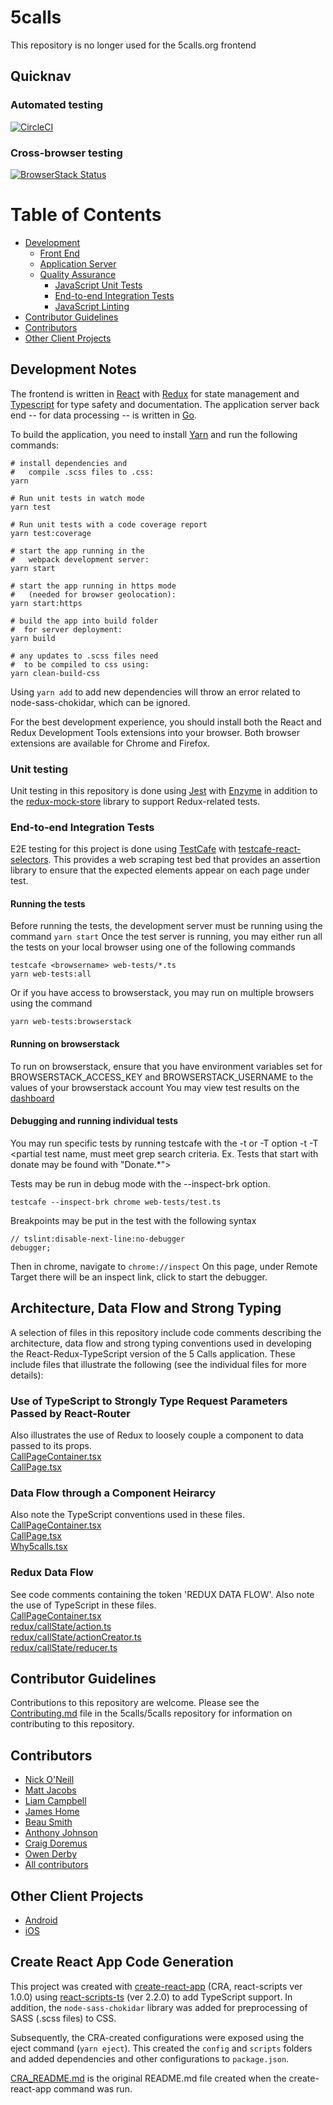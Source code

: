 # 5calls

This repository is no longer used for the 5calls.org frontend

## Quicknav
### Automated testing
[![CircleCI](https://circleci.com/gh/5calls/5calls.svg?style=svg)](https://circleci.com/gh/5calls/5calls)
### Cross-browser testing
[![BrowserStack Status](https://www.browserstack.com/automate/badge.svg?badge_key=UjRNc0oxeXBESnloeEtyaUNZNEhYaHVVd25tS0x2VHZvUlVuK0gwaFNYTT0tLTlNcFhySGROOThHZW1YSDYxZ2Zid3c9PQ==--505e91904e448bf498ea1905b0e8d17b5fedc7bf)](https://www.browserstack.com/automate/public-build/UjRNc0oxeXBESnloeEtyaUNZNEhYaHVVd25tS0x2VHZvUlVuK0gwaFNYTT0tLTlNcFhySGROOThHZW1YSDYxZ2Zid3c9PQ==--505e91904e448bf498ea1905b0e8d17b5fedc7bf)


# Table of Contents
* [Development](#Development)
    * [Front End](#Front_End)
    * [Application Server](#Application_Server)
    * [Quality Assurance](#QA)
        * [JavaScript Unit Tests](#JavaScript_Unit_Tests)
        * [End-to-end Integration Tests](#End-to-end_Integration_Tests)
        * [JavaScript Linting](#ESLint)
* [Contributor Guidelines](#Contributor_Guidelines)
* [Contributors](#Contributors)
* [Other Client Projects](#Other_Client_Projects)

## Development Notes

The frontend is written in [React](https://facebook.github.io/react/) with [Redux](http://redux.js.org/) for state management and [Typescript](https://www.typescriptlang.org/) for type safety and documentation. The application server back end -- for data processing -- is written in [Go](https://golang.org/).

To build the application, you need to install [Yarn](https://yarnpkg.com/) and run the following commands:
```
# install dependencies and
#   compile .scss files to .css:
yarn

# Run unit tests in watch mode
yarn test

# Run unit tests with a code coverage report
yarn test:coverage

# start the app running in the
#   webpack development server:
yarn start

# start the app running in https mode
#   (needed for browser geolocation):
yarn start:https

# build the app into build folder
#  for server deployment:
yarn build

# any updates to .scss files need
#  to be compiled to css using:
yarn clean-build-css
```

Using `yarn add` to add new dependencies
will throw an error related to node-sass-chokidar, which can be ignored.

For the best development experience, you should install both the React and Redux Development Tools extensions into your browser. Both browser extensions are available for Chrome and Firefox.

### Unit testing
Unit testing in this repository is done using [Jest](https://facebook.github.io/jest/) with [Enzyme](https://github.com/airbnb/enzyme) in addition to the [redux-mock-store](https://github.com/arnaudbenard/redux-mock-store) library to support Redux-related tests.

<a id="End-to-end_Integration_Tests"></a>
### End-to-end Integration Tests
E2E testing for this project is done using [TestCafe](https://testcafe.devexpress.com/) with [testcafe-react-selectors](https://github.com/DevExpress/testcafe-react-selectors). This provides a web scraping test bed that provides an assertion library to ensure that the expected elements appear on each page under test. 

#### Running the tests
Before running the tests, the development server must be running using the command
`yarn start`
Once the test server is running, you may either run all the tests on your local browser using one of the following commands
```
testcafe <browsername> web-tests/*.ts
yarn web-tests:all
```
Or if you have access to browserstack, you may run on multiple browsers using the command

`yarn web-tests:browserstack`

#### Running on browserstack
To run on browserstack, ensure that you have environment variables set for BROWSERSTACK_ACCESS_KEY and BROWSERSTACK_USERNAME to the values of your browserstack account
You may view test results on the [dashboard](https://automate.browserstack.com/builds)

#### Debugging and running individual tests
You may run specific tests by running testcafe with the -t or -T option
-t <full test name>
-T <partial test name, must meet grep search criteria. Ex. Tests that start with donate may be found with "Donate.*">

Tests may be run in debug mode with the --inspect-brk option. 
```
testcafe --inspect-brk chrome web-tests/test.ts 
```
Breakpoints may be put in the test with the following syntax
```
// tslint:disable-next-line:no-debugger
debugger;
```
Then in chrome, navigate to `chrome://inspect`
On this page, under Remote Target there will be an inspect link, click to start the debugger.

## Architecture, Data Flow and Strong Typing
A selection of files in this repository include code comments describing the architecture, data flow and strong typing conventions used in developing the React-Redux-TypeScript version of the 5 Calls application. These include files that illustrate the following (see the individual files for more details):

### Use of TypeScript to Strongly Type Request Parameters Passed by React-Router
Also illustrates the use of Redux to loosely couple a component to data passed to its props.<br/>
[CallPageContainer.tsx](https://github.com/5calls/react-dev/blob/master/src/components/call/CallPageContainer.tsx)<br/>
[CallPage.tsx](https://github.com/5calls/react-dev/blob/master/src/components/call/CallPage.tsx)<br/>

### Data Flow through a Component Heirarcy
Also note the TypeScript conventions used in these files.<br/>
[CallPageContainer.tsx](https://github.com/5calls/react-dev/blob/master/src/components/call/CallPageContainer.tsx)<br/>
[CallPage.tsx](https://github.com/5calls/react-dev/blob/master/src/components/call/CallPage.tsx)<br/>
[Why5calls.tsx](https://github.com/5calls/react-dev/blob/master/src/components/call/Call.tsx)<br/>

### Redux Data Flow

See code comments containing the token 'REDUX DATA FLOW'. Also note the use of TypeScript in these files.<br/>
[CallPageContainer.tsx](https://github.com/5calls/react-dev/blob/master/src/components/call/CallPageContainer.tsx)<br/>
[redux/callState/action.ts](https://github.com/5calls/react-dev/blob/master/src/redux/callState/action.ts)<br/>
[redux/callState/actionCreator.ts](https://github.com/5calls/react-dev/blob/master/src/redux/callState/actionCreator.ts)<br/>
[redux/callState/reducer.ts](https://github.com/5calls/react-dev/blob/master/src/redux/callState/reducer.ts)<br/>

## Contributor Guidelines

Contributions to this repository are welcome. Please see the [Contributing.md](https://github.com/5calls/5calls/blob/master/CONTRIBUTING.md) file in the 5calls/5calls repository for information on contributing to this repository.

<a id="Contributors"></a>
## Contributors
 - [Nick O'Neill](https://github.com/nickoneill)
 - [Matt Jacobs](https://github.com/capndesign)
 - [Liam Campbell](https://github.com/liamdanger)
 - [James Home](https://github.com/jameshome)
 - [Beau Smith](https://github.com/beausmith)
 - [Anthony Johnson](https://github.com/agjohnson)
 - [Craig Doremus](https://github.com/cdoremus)
 - [Owen Derby](https://github.com/oderby)
 - [All contributors](https://github.com/5calls/5calls/graphs/contributors)

 <a id="Other_Client_Projects"></a>
## Other Client Projects
 - [Android](https://github.com/5calls/android)
 - [iOS](https://github.com/5calls/ios)

## Create React App Code Generation

This project was created with [create-react-app](https://github.com/facebookincubator/create-react-app) (CRA, react-scripts ver 1.0.0) using [react-scripts-ts](https://github.com/wmonk/create-react-app-typescript) (ver 2.2.0) to add TypeScript support. In addition, the `node-sass-chokidar` library was added for preprocessing of SASS (.scss files) to CSS.

Subsequently, the CRA-created configurations were exposed using the eject command (`yarn eject`). This created the `config` and `scripts` folders and added dependencies and other configurations to `package.json`.

[CRA_README.md](CRA_README.md) is the original README.md file created when the create-react-app command was run.
